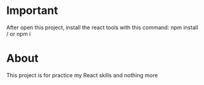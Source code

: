 # Important

After open this project, install the react tools with this command:
npm install / or npm i

# About

This project is for practice my React skills and nothing more
